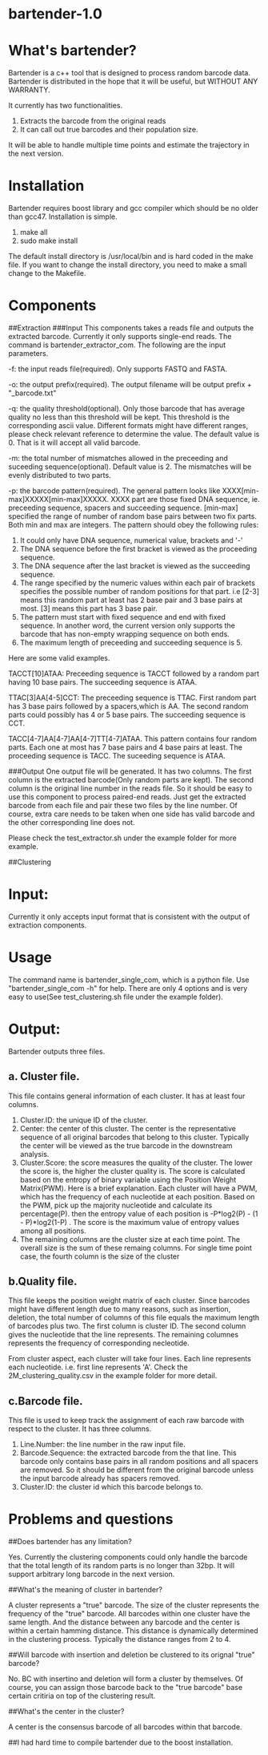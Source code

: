 # bartender-1.0

# What's bartender?

Bartender is a c++ tool that is designed to process random barcode data. Bartender is distributed in the hope that it will be useful, but WITHOUT ANY WARRANTY.

It currently has two functionalities. 

1. Extracts the barcode from the original reads
2. It can call out true barcodes and their population size.


It will be able to handle multiple time points and estimate the trajectory in the next version.

# Installation
 Bartender requires boost library and gcc compiler which should be no older than gcc47. Installation is simple.
 1. make all
 2. sudo make install

The default install directory is /usr/local/bin and is hard coded in the make file. If you want to change the install directory, you need to make a small change to the Makefile.

# Components
##Extraction
###Input
This components takes a reads file and outputs the extracted barcode. Currently it only supports single-end reads. The command is bartender_extractor_com. The following are the input parameters.

-f: the input reads file(required). Only supports FASTQ and FASTA.

-o: the output prefix(required). The output filename will be output prefix + "_barcode.txt"

-q: the quality threshold(optional). Only those barcode that has average quality no less than this threshold will be kept. This threshold is the corresponding ascii value. Different formats might have different ranges, please check relevant reference to determine the value. The default value is 0. That is it will accept all valid barcode.

 
-m: the total number of mismatches allowed in the preceeding and suceeding sequence(optional). Default value is 2. The mismatches will be evenly distributed to two parts.

-p: the barcode pattern(required). The general pattern looks like XXXX[min-max]XXXXX[min-max]XXXXX. XXXX part are those fixed DNA sequence, ie. preceeding sequence, spacers and succeeding sequence. [min-max] specified the range of number of random base pairs between two fix parts. Both min and max are integers. The pattern should obey the following rules:
 1. It could only have DNA sequence, numerical value, brackets and '-'
 2. The DNA sequence before the first bracket is viewed as the proceeding sequence.
 3. The DNA sequence after the last bracket is viewed as the succeeding sequence.
 5. The range specified by the numeric values within each pair of brackets specifies the possible number of random positions for that part. i.e [2-3] means this random part at least has 2 base pair and 3 base pairs at most. [3] means this part has 3 base pair. 
 6. The pattern must start with fixed sequence and end with fixed sequence. In another word, the current version only supports the barcode that has non-empty wrapping sequence on both ends.
 7. The maximum length of preceeding and succeeding sequence is 5.
 
Here are some valid examples. 

TACCT[10]ATAA: Preceeding sequence is TACCT followed by a random part having 10 base pairs. The succeeding sequence is ATAA.

TTAC[3]AA[4-5]CCT: The preceeding sequence is TTAC. First random part has 3 base pairs followed by a spacers,which is AA. The second random parts could possibly has 4 or 5 base pairs. The succeeding sequence is CCT.

TACC[4-7]AA[4-7]AA[4-7]TT[4-7]ATAA. This pattern contains four random parts. Each one at most has 7 base pairs and 4 base pairs at least. The proceeding sequence is TACC. The suceeding sequence is ATAA.

###Output
One output file will be generated. It has two columns. The first column is the extracted barcode(Only random parts are kept). The second column is the original line number in the reads file. So it should be easy to use this component to process paired-end reads. Just get the extracted barcode from each file and pair these two files by the line number. Of course, extra care needs to be taken when one side has valid barcode and the other corresponding line does not.

Please check the test_extractor.sh under the example folder for more example.

##Clustering

# Input:

 Currently it only accepts input format that is consistent with the output of extraction components.

# Usage

The command name is bartender_single_com, which is a python file. Use "bartender_single_com -h" for help. There are only 4 options and is very easy to use(See test_clustering.sh file under the example folder).

# Output:
Bartender outputs three files. 

## a. Cluster file.
   
This file contains general information of each cluster. It has at least four columns.
  1. Cluster.ID: the unique ID of the cluster.
  2. Center: the center of this cluster. The center is the representative sequence of all original barcodes that belong to this cluster. Typically the center will be viewed as the true barcode in the downstream analysis.
  3. Cluster.Score: the score measures the quality of the cluster. The lower the score is, the higher the cluster quality is. The score is calculated based on the entropy of binary variable using the Position Weight Matrix(PWM). Here is a brief explanation. Each cluster will have a PWM, which has the frequency of each nucleotide at each position. Based on the PWM, pick up the majority nucleotide and calculate its percentage(P). then the entropy value of each position is -P*log2(P) - (1 - P)*log2(1-P) . The score is the maximum value of entropy values among all positions.
  4. The remaining columns are the cluster size at each time point. The overall size is the sum of these remaing columns. For single time point case, the fourth column is the size of the cluster

## b.Quality file.

This file keeps the position weight matrix of each cluster.  Since barcodes might have different length due to many reasons, such as insertion, deletion,  the total number of columns of this file equals the maximum length of barcodes plus two. The first column is cluster ID. The second column gives the nucleotide that the line represents. The remaining columnes represents the frequency of corresponding necleotide.

From cluster aspect, each cluster will take four lines. Each line represents each nucleotide. i.e. first line represents 'A'.  Check the 2M_clustering_quality.csv in the example folder for more detail.

## c.Barcode file.

This file is used to keep track the assignment of each raw barcode with respect to the cluster. It has three columns.
  1. Line.Number: the line number in the raw input file.
  2. Barcode.Sequence: the extracted barcode from the that line. This barcode only contains base pairs in all random positions and all spacers are removed. So it should be different from the original barcode unless the input barcode already has spacers removed.
  3. Cluster.ID: the cluster id which this barcode belongs to.
 
# Problems and questions

##Does bartender has any limitation?

Yes. Currently the clustering components could only handle the barcode that the total length of its random parts is no longer than 32bp. It will support arbitrary long barcode in the next version.

##What's the meaning of cluster in bartender?

A cluster represents a "true" barcode. The size of the cluster represents the frequency of the "true" barcode. All barcodes within one cluster have the same length. And the distance between any barcode and the center is within a certain hamming distance. This distance is dynamically determined in the clustering process. Typically the distance ranges from 2 to 4.

##Will barcode with insertion and deletion be clustered to its orignal "true" barcode?

No. BC with insertino and deletion will form a cluster by themselves. Of course, you can assign those barcode back to the "true barcode" base certain critiria on top of the clustering result.

##What's the center in the cluster?

A center is the consensus barcode of all barcodes within that barcode.

##I had hard time to compile bartender due to the boost installation.
